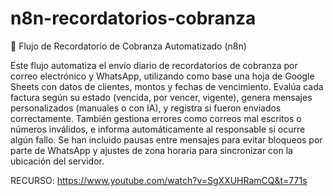 # n8n-recordatorios-cobranza
📌 Flujo de Recordatorio de Cobranza Automatizado (n8n)

Este flujo automatiza el envío diario de recordatorios de cobranza por correo electrónico y WhatsApp, utilizando como base una hoja de Google Sheets con datos de clientes, montos y fechas de vencimiento. Evalúa cada factura según su estado (vencida, por vencer, vigente), genera mensajes personalizados (manuales o con IA), y registra si fueron enviados correctamente. También gestiona errores como correos mal escritos o números inválidos, e informa automáticamente al responsable si ocurre algún fallo. Se han incluido pausas entre mensajes para evitar bloqueos por parte de WhatsApp y ajustes de zona horaria para sincronizar con la ubicación del servidor.

RECURSO: https://www.youtube.com/watch?v=SgXXUHRamCQ&t=771s
